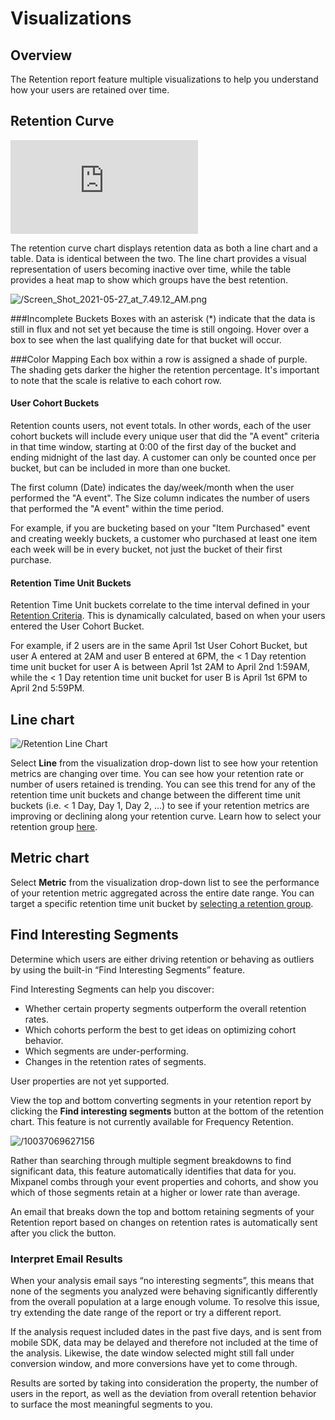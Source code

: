 # Visualizations

## Overview

The Retention report feature multiple visualizations to help you understand how your users are retained over time.


## Retention Curve

<p style={{ position: 'relative', paddingBottom: '56.25%', height: 0, overflow: 'hidden' }}>
  <iframe src="https://www.loom.com/embed/c5c83d9dd0c24d5a8ab9596c8d592e95" frameborder="0" style={{ position: 'absolute', top: 0, left: 0, width: '100%', height: '100%' }} allowfullscreen></iframe>
</p>

The retention curve chart displays retention data as both a line chart and a table. Data is identical between the two. The line chart provides a visual representation of users becoming inactive over time, while the table provides a heat map to show which groups have the best retention.

![/Screen_Shot_2021-05-27_at_7.49.12_AM.png](/Screen_Shot_2021-05-27_at_7.49.12_AM.png)

###Incomplete Buckets
Boxes with an asterisk (\*) indicate that the data is still in flux and not set yet because the time is still ongoing. Hover over a box to see when the last qualifying date for that bucket will occur.

###Color Mapping
Each box within a row is assigned a shade of purple. The shading gets darker the higher the retention percentage. It's important to note that the scale is relative to each cohort row.

#### User Cohort Buckets

Retention counts users, not event totals. In other words, each of the user cohort buckets will include every unique user that did the "A event" criteria in that time window, starting at 0:00 of the first day of the bucket and ending midnight of the last day. A customer can only be counted once per bucket, but can be included in more than one bucket.

The first column (Date) indicates the day/week/month when the user performed the "A event". The Size column indicates the number of users that performed the "A event" within the time period.

For example, if you are bucketing based on your "Item Purchased" event and creating weekly buckets, a customer who purchased at least one item each week will be in every bucket, not just the bucket of their first purchase.

#### Retention Time Unit Buckets

Retention Time Unit buckets correlate to the time interval defined in your [Retention Criteria](/docs/reports/retention/retention-criteria/). This is dynamically calculated, based on when your users entered the User Cohort Bucket.

For example, if 2 users are in the same April 1st User Cohort Bucket, but user A entered at 2AM and user B entered at 6PM, the < 1 Day retention time unit bucket for user A is between April 1st 2AM to April 2nd 1:59AM, while the < 1 Day retention time unit bucket for user B is April 1st 6PM to April 2nd 5:59PM.

## Line chart

![/Retention Line Chart](/Retention_Trend.png)

Select **Line** from the visualization drop-down list to see how your retention metrics are changing over time. You can see how your retention rate or number of users retained is trending. You can see this trend for any of the retention time unit buckets and change between the different time unit buckets (i.e. < 1 Day, Day 1, Day 2, ...) to see if your retention metrics are improving or declining along your retention curve. Learn how to select your retention group [here](/docs/reports/retention/retention-criteria#retention-groups).

## Metric chart

Select **Metric** from the visualization drop-down list to see the performance of your retention metric aggregated across the entire date range. You can target a specific retention time unit bucket by [selecting a retention group]((/docs/reports/retention/retention-criteria#retention-groups)).

## Find Interesting Segments

Determine which users are either driving retention or behaving as outliers by using the built-in “Find Interesting Segments” feature.

Find Interesting Segments can help you discover:

- Whether certain property segments outperform the overall retention rates.
- Which cohorts perform the best to get ideas on optimizing cohort behavior.
- Which segments are under-performing.
- Changes in the retention rates of segments.

User properties are not yet supported.

View the top and bottom converting segments in your retention report by clicking the **Find interesting segments** button at the bottom of the retention chart. This feature is not currently available for Frequency Retention.

![/10037069627156](/10037069627156.png)

Rather than searching through multiple segment breakdowns to find significant data, this feature automatically identifies that data for you. Mixpanel combs through your event properties and cohorts, and show you which of those segments retain at a higher or lower rate than average.

An email that breaks down the top and bottom retaining segments of your Retention report based on changes on retention rates is automatically sent after you click the button.

### Interpret Email Results

When your analysis email says “no interesting segments”, this means that none of the segments you analyzed were behaving significantly differently from the overall population at a large enough volume. To resolve this issue, try extending the date range of the report or try a different report.

If the analysis request included dates in the past five days, and is sent from mobile SDK, data may be delayed and therefore not included at the time of the analysis. Likewise, the date window selected might still fall under conversion window, and more conversions have yet to come through.

Results are sorted by taking into consideration the property, the number of users in the report, as well as the deviation from overall retention behavior to surface the most meaningful segments to you.
